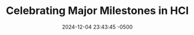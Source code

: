 ---
layout: blog
title: "Celebrating Major Milestones in HCI"
image: "/assets/img/pioneering-award.jpg"
description: "I'm excited to share some incredible news about my recent work in Human-Computer Interaction (HCI). This year has been marked by significant milestones that I'm honored to highlight.

**GestureGPT: Redefining Hand Gesture Recognition**

Together with the talented Zhang Tengxian’s team, we embarked on an ambitious project titled GestureGPT: Toward Zero-Shot Free-Form Hand Gesture Understanding with Large Language Model Agents. This project addresses the challenge of enabling machines to understand human gestures as naturally and intuitively as humans do. By leveraging large language models (LLMs), GestureGPT combines contextual inference with interaction data to infer user intent, creating seamless and adaptive gesture-based interfaces. Our innovative work has earned widespread recognition, culminating in the Best Paper Award at ACM ISS 2024.

**ICACHI Pioneer Award**

In recognition of our efforts, I am deeply humbled to have received the prestigious ICACHI Pioneer Award. This honor celebrates our pioneering leadership and the lasting foundation we've established for the advancement of HCI.

**Featured in SCM Research Stories**

Our project has also been featured in the SCM Research Stories section, highlighting its potential to revolutionize human-device interaction.

These achievements are a testament to the hard work and collaboration of everyone involved. Thank you to all who have supported us on this journey. I look forward to continuing to explore new frontiers in HCI.

Best, Shengdong Zhao"
keywords: 
date:  2024-12-04 23:43:45 -0500
published: true
author:
category:
pdf-link:
page-link:
video-link:
---